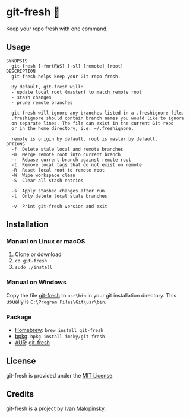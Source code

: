 # git-fresh :lemon:

Keep your repo fresh with one command.

## Usage

```
SYNOPSIS
  git-fresh [-fmrtRWS] [-sl] [remote] [root]
DESCRIPTION
  git-fresh helps keep your Git repo fresh.

  By default, git-fresh will:
  - update local root (master) to match remote root
  - stash changes
  - prune remote branches

  git-fresh will ignore any branches listed in a .freshignore file.
  .freshignore should contain branch names you would like to ignore
  on separate lines. The file can exist in the current Git repo
  or in the home directory, i.e. ~/.freshignore.

  remote is origin by default. root is master by default.
OPTIONS
  -f  Delete stale local and remote branches
  -m  Merge remote root into current branch
  -r  Rebase current branch against remote root
  -t  Remove local tags that do not exist on remote
  -R  Reset local root to remote root
  -W  Wipe workspace clean
  -S  Clear all stash entries

  -s  Apply stashed changes after run
  -l  Only delete local stale branches

  -v  Print git-fresh version and exit
```

## Installation

### Manual on Linux or macOS

1. Clone or download
2. `cd git-fresh`
3. `sudo ./install`

### Manual on Windows

Copy the file [git-fresh](https://raw.githubusercontent.com/imsky/git-fresh/master/git-fresh) to `usr\bin` in your git installation directory.
This usually is `C:\Program Files\Git\usr\bin`.

### Package

* [Homebrew](http://brew.sh/): `brew install git-fresh`
* [bpkg](http://www.bpkg.io/): `bpkg install imsky/git-fresh`
* [AUR](https://aur.archlinux.org/): [git-fresh](https://aur.archlinux.org/packages/git-fresh/)

## License

git-fresh is provided under the [MIT License](http://opensource.org/licenses/MIT).

## Credits

git-fresh is a project by [Ivan Malopinsky](http://imsky.co).
